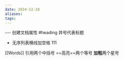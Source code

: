 ```yaml
---
date: 2024-12-10
aliases: 
tags:
---
```

 ---  创建文档属性
#heading 井号代表标题
 - 无序列表横线加空格
	111
	
	

[[Words]]  引用两个中括号
  ==高亮==两个等号
  **加粗**两个星号
